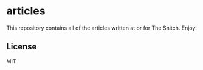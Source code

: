 # articles

This repository contains all of the articles written at or for The Snitch. Enjoy!

## License

MIT
